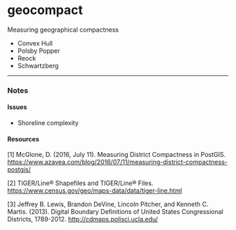 # geocompact
Measuring geographical compactness

* Convex Hull
* Polsby Popper
* Reock
* Schwartzberg

----

### Notes

#### Issues

* Shoreline complexity


#### Resources

[1] McGlone, D. (2016, July 11). Measuring District Compactness in PostGIS. https://www.azavea.com/blog/2016/07/11/measuring-district-compactness-postgis/

[2] TIGER/Line® Shapefiles and TIGER/Line® Files. https://www.census.gov/geo/maps-data/data/tiger-line.html

[3] Jeffrey B. Lewis, Brandon DeVine, Lincoln Pitcher, and Kenneth C. Martis. (2013). Digital Boundary Definitions of United States Congressional Districts, 1789-2012. http://cdmaps.polisci.ucla.edu/
